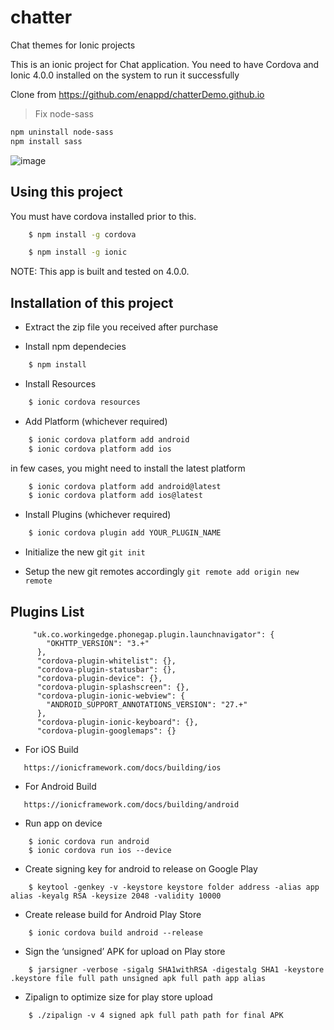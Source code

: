 
# chatter
Chat themes for Ionic projects

This is an ionic project for Chat application. You need to have Cordova and Ionic 4.0.0 installed on the 
system to run it successfully

Clone from https://github.com/enappd/chatterDemo.github.io

> Fix node-sass

```bash
npm uninstall node-sass
npm install sass
```

![image](https://user-images.githubusercontent.com/2648020/210742211-862a8ba4-a2de-4c1b-a408-6b390e93429c.png)


## Using this project

You must have cordova installed prior to this.

```bash
    $ npm install -g cordova
```


```bash
    $ npm install -g ionic
```

NOTE: This app is built and tested on 4.0.0.


## Installation of this project

* Extract the zip file you received after purchase

* Install npm dependecies

```bash
    $ npm install
```

* Install Resources

```bash
    $ ionic cordova resources
```

* Add Platform (whichever required)

```bash
    $ ionic cordova platform add android
    $ ionic cordova platform add ios
```
in few cases, you might need to install the latest platform
```bash
    $ ionic cordova platform add android@latest
    $ ionic cordova platform add ios@latest
```


* Install Plugins (whichever required)

```bash
    $ ionic cordova plugin add YOUR_PLUGIN_NAME
```

* Initialize the new git
    ```git init```

* Setup the new git remotes accordingly
    ```git remote add origin new remote```


## Plugins List

```
     "uk.co.workingedge.phonegap.plugin.launchnavigator": {
        "OKHTTP_VERSION": "3.+"
      },
      "cordova-plugin-whitelist": {},
      "cordova-plugin-statusbar": {},
      "cordova-plugin-device": {},
      "cordova-plugin-splashscreen": {},
      "cordova-plugin-ionic-webview": {
        "ANDROID_SUPPORT_ANNOTATIONS_VERSION": "27.+"
      },
      "cordova-plugin-ionic-keyboard": {},
      "cordova-plugin-googlemaps": {}
```

* For iOS Build 

```
   https://ionicframework.com/docs/building/ios

```

* For Android Build 

```
   https://ionicframework.com/docs/building/android

```

* Run app on device

```
    $ ionic cordova run android
    $ ionic cordova run ios --device
```

* Create signing key for android to release on Google Play

```
    $ keytool -genkey -v -keystore keystore folder address -alias app alias -keyalg RSA -keysize 2048 -validity 10000
```

* Create release build for Android Play Store

```
    $ ionic cordova build android --release
```

* Sign the ‘unsigned’ APK for upload on Play store

```
    $ jarsigner -verbose -sigalg SHA1withRSA -digestalg SHA1 -keystore .keystore file full path unsigned apk full path app alias
```


* Zipalign to optimize size for play store upload

```
    $ ./zipalign -v 4 signed apk full path path for final APK
``` 
